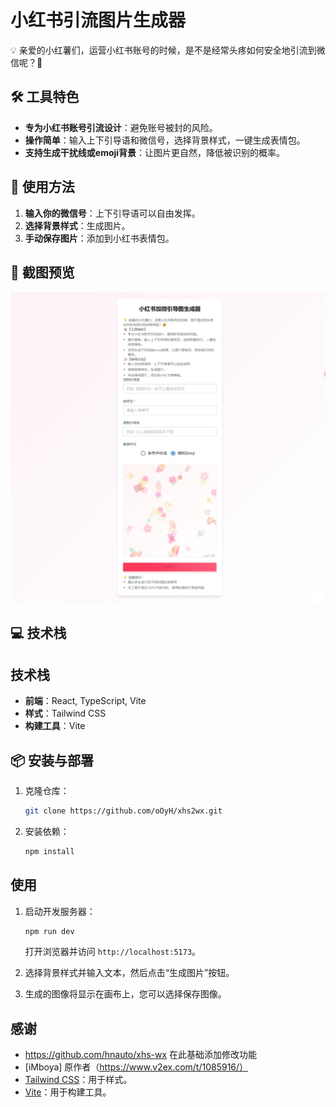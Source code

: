 # 小红书引流图片生成器

💡 亲爱的小红薯们，运营小红书账号的时候，是不是经常头疼如何安全地引流到微信呢？🤔

## 🛠️ 工具特色

- **专为小红书账号引流设计**：避免账号被封的风险。
- **操作简单**：输入上下引导语和微信号，选择背景样式，一键生成表情包。
- **支持生成干扰线或emoji背景**：让图片更自然，降低被识别的概率。

## 📝 使用方法

1. **输入你的微信号**：上下引导语可以自由发挥。
2. **选择背景样式**：生成图片。
3. **手动保存图片**：添加到小红书表情包。

## 📸 截图预览

![小红书引流图片生成器](./screenshot.png) 

## 💻 技术栈

## 技术栈

- **前端**：React, TypeScript, Vite
- **样式**：Tailwind CSS
- **构建工具**：Vite


## 📦 安装与部署

1. 克隆仓库：
   ```bash
   git clone https://github.com/oOyH/xhs2wx.git

2. 安装依赖：

   ```bash
   npm install
   ```

## 使用

1. 启动开发服务器：

   ```bash
   npm run dev
   ```

   打开浏览器并访问 `http://localhost:5173`。

2. 选择背景样式并输入文本，然后点击“生成图片”按钮。

3. 生成的图像将显示在画布上，您可以选择保存图像。

## 感谢
- https://github.com/hnauto/xhs-wx 在此基础添加修改功能
- [iMboya] 原作者（https://www.v2ex.com/t/1085916/）
- [Tailwind CSS](https://tailwindcss.com/)：用于样式。
- [Vite](https://vitejs.dev/)：用于构建工具。
